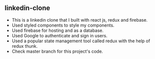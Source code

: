 ## linkedin-clone
- This is a linkedin clone that I built with react js, redux and firebase.
- Used styled components to style my components.
- Used firebase for hosting and as a database.
- Used Google to authenticate and sign in users.
- Used a popular state management tool called redux with the help of redux thunk.
- Check master branch for this project's code.
